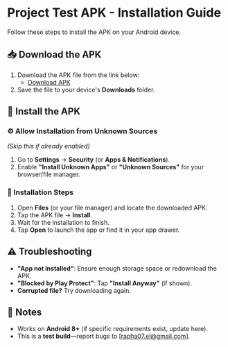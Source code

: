 # Project Test APK - Installation Guide

Follow these steps to install the APK on your Android device.

## 📥 Download the APK

1. Download the APK file from the link below:
   - [Download APK](https://drive.google.com/drive/folders/1I-rwjJSqx58bBhrtlHIOMAuvbSvsHYA4?usp=sharing)
2. Save the file to your device's **Downloads** folder.

## 📲 Install the APK

### ⚙️ Allow Installation from Unknown Sources

_(Skip this if already enabled)_

1. Go to **Settings** → **Security** (or **Apps & Notifications**).
2. Enable **"Install Unknown Apps"** or **"Unknown Sources"** for your browser/file manager.

### 🔧 Installation Steps

1. Open **Files** (or your file manager) and locate the downloaded APK.
2. Tap the APK file → **Install**.
3. Wait for the installation to finish.
4. Tap **Open** to launch the app or find it in your app drawer.

## ⚠️ Troubleshooting

- **"App not installed"**: Ensure enough storage space or redownload the APK.
- **"Blocked by Play Protect"**: Tap **"Install Anyway"** (if shown).
- **Corrupted file?** Try downloading again.

## 📌 Notes

- Works on **Android 8+** (if specific requirements exist, update here).
- This is a **test build**—report bugs to [rapha07.el@gmail.com].
